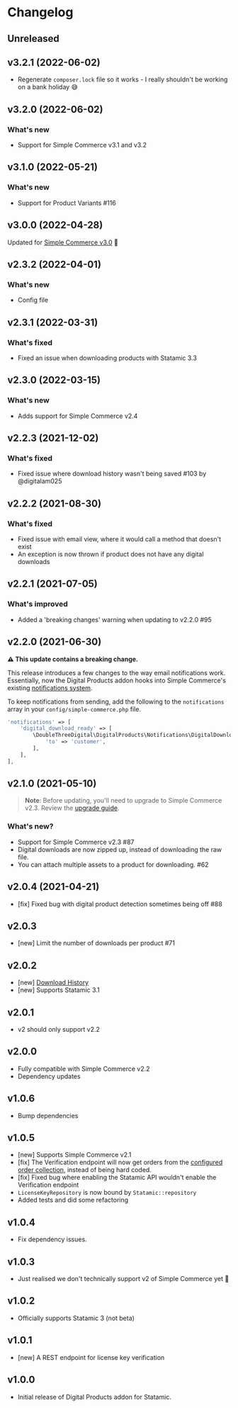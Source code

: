 # Changelog

## Unreleased

## v3.2.1 (2022-06-02)

- Regenerate `composer.lock` file so it works - I really shouldn't be working on a bank holiday 😅

## v3.2.0 (2022-06-02)

### What's new

- Support for Simple Commerce v3.1 and v3.2

## v3.1.0 (2022-05-21)

### What's new

- Support for Product Variants #116

## v3.0.0 (2022-04-28)

Updated for [Simple Commerce v3.0](https://github.com/doublethreedigital/simple-commerce/releases/tag/v3.0.0) 🎉

## v2.3.2 (2022-04-01)

### What's new

- Config file

## v2.3.1 (2022-03-31)

### What's fixed

- Fixed an issue when downloading products with Statamic 3.3

## v2.3.0 (2022-03-15)

### What's new

- Adds support for Simple Commerce v2.4

## v2.2.3 (2021-12-02)

### What's fixed

- Fixed issue where download history wasn't being saved #103 by @digitalam025

## v2.2.2 (2021-08-30)

### What's fixed

- Fixed issue with email view, where it would call a method that doesn't exist
- An exception is now thrown if product does not have any digital downloads

## v2.2.1 (2021-07-05)

### What's improved

- Added a 'breaking changes' warning when updating to v2.2.0 #95

## v2.2.0 (2021-06-30)

**⚠️ This update contains a breaking change.**

This release introduces a few changes to the way email notifications work. Essentially, now the Digital Products addon hooks into Simple Commerce's existing [notifications system](https://simple-commerce.duncanmcclean.com/notifications).

To keep notifications from sending, add the following to the `notifications` array in your `config/simple-commerce.php` file.

```php
'notifications' => [
    'digital_download_ready' => [
        \DoubleThreeDigital\DigitalProducts\Notifications\DigitalDownloadsNotification::class => [
            'to' => 'customer',
        ],
    ],
],
```

## v2.1.0 (2021-05-10)

> **Note**: Before updating, you'll need to upgrade to Simple Commerce v2.3. Review the [upgrade guide](https://simple-commerce.duncanmcclean.com/update-guide).

### What's new?

- Support for Simple Commerce v2.3 #87
- Digital downloads are now zipped up, instead of downloading the raw file.
- You can attach multiple assets to a product for downloading. #62

## v2.0.4 (2021-04-21)

- [fix] Fixed bug with digital product detection sometimes being off #88

## v2.0.3

- [new] Limit the number of downloads per product #71

## v2.0.2

- [new] [Download History](https://github.com/doublethreedigital/sc-digital-products#download-history)
- [new] Supports Statamic 3.1

## v2.0.1

- v2 should only support v2.2

## v2.0.0

- Fully compatible with Simple Commerce v2.2
- Dependency updates

## v1.0.6

- Bump dependencies

## v1.0.5

- [new] Supports Simple Commerce v2.1
- [fix] The Verification endpoint will now get orders from the [configured order collection](https://simple-commerce.duncanmcclean.com//configuring#collections-amp-taxonomies), instead of being hard coded.
- [fix] Fixed bug where enabling the Statamic API wouldn't enable the Verification endpoint
- `LicenseKeyRepository` is now bound by `Statamic::repository`
- Added tests and did some refactoring

## v1.0.4

- Fix dependency issues.

## v1.0.3

- Just realised we don't technically support v2 of Simple Commerce yet 🤦

## v1.0.2

- Officially supports Statamic 3 (not beta)

## v1.0.1

- [new] A REST endpoint for license key verification

## v1.0.0

- Initial release of Digital Products addon for Statamic.

